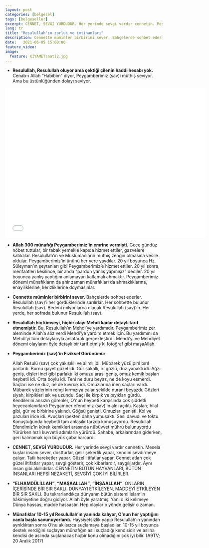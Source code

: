 ```yaml
---
layout: post
categories: [belgesel]
tags: [belgeseller]
excerpt: CENNET, SEVGİ YURDUDUR. Her yerinde sevgi vardır cennetin. Mesela kuşlar insanı sever, dostturlar, gelir şekerlik yapar, kendini sevdirmeye çalışır.
lang: tr
title: "Resulullah'ın zorluk ve imtihanları"
description: Cennette müminler birbirini sever. Bahçelerde sohbet ederler. Resulullah (sav)’i her gördüklerinde sarılırlar.
date:   2021-06-05 15:00:00
feature_video: 
image:
  feature: KIYAMETsaati2.jpg
---
```


- **Resulullah, Resulullah oluyor ama çektiği çilenin haddi hesabı yok.**
Cenab-ı Allah “Habibim” diyor, Peygamberimiz (sav)i müthiş seviyor. Ama bu üstünlüğünden dolayı seviyor.

<div class="responsive-wrap">
<iframe src="//vidmoly.to/embed-2h578iq813u1.html" scrolling="no" frameborder="0"  width="640" height="480" allowfullscreen="true" webkitallowfullscreen="true" mozallowfullscreen="true"></iframe>
</div>

- **Allah 300 münafığı Peygamberimiz’in emrine vermişti.**
Gece gündüz nöbet tuttular, bir tabak yemekle kapıda hizmet ettiler, gazvelere katıldılar. Resulullah’ın ve Müslümanların müthiş zengin olmasına vesile oldular. Peygamberimiz’in ününü her yere yaydılar. 20 yıl boyunca Hz. Süleyman’ın şeytanları gibi Peygamberimiz’e hizmet ettiler. 20 yıl sonra, menfaatleri kesilince, bir anda “pardon yanlış yapmışız” dediler. 20 yıl boyunca yanlış yaptığını anlamayan katlamalı ahmaktır. Peygamberimiz dönemi münafıkların da ahir zaman münafıkları da ahmaklıklarına, enayiliklerine, kerizliklerine doymasınlar.

- **Cennette müminler birbirini sever.**
Bahçelerde sohbet ederler. Resulullah (sav)’i her gördüklerinde sarılırlar. Her sohbette bulunur Resulullah (sav). Bedeni milyonlarca olacak Resulullah (sav)’in. Her yerde, her sofrada bulunur Resulullah (sav).

- **Resulullah hiç kimseyi, hiçbir olayı Mehdi kadar detaylı tarif etmemiştir.**
Bu, Resulullah’ın Mehdi’ye yardımıdır. Peygamberimiz zer aleminde Allah’a söz verdi Mehdi’ye yardım etmek için. Bu yardımını da Mehdi’yi tüm detaylarıyla anlatarak gerçekleştirdi. Mehdi’yi ve Mehdiyet dönemi olaylarını öyle detaylı bir tarif etmiş ki fotoğraf gibi maşaAllah.

- **Peygamberimiz (sav)’in Fiziksel Görünümü:**

    Allah Resulü (sav) çok yakışıklı ve alımlı idi.
    Mübarek yüzü pırıl pırıl parlardı.
    Burnu gayet güzel idi.
    Gür sakallı, iri gözlü, düz yanaklı idi.
    Ağzı geniş, dişleri inci gibi parlaktı
    İki omuzu arası geniş, omuz kemik başları heybetli idi.
    Orta boylu idi.
    Teni ne duru beyaz, ne de koyu esmerdi.
    Saçları ise ne düz, ne de kıvırcık idi. Omuzlarına inen saçları vardı.
    Mübarek yüzlerinin rengi kırmızıya çalar şekilde nurani beyazdı.
    Gözleri siyah; kirpikleri sık ve uzundu. Saçı ile kirpik ve bıyıkları gürdü.
    Kendilerini ansızın görenler, O’nun heybeti karşısında çok şiddetli heyecanlanırlardı
    Peygamber efendimiz (sav)’in alnı açıktı. Kaşları; hilal gibi, gür ve birbirine yakındı.
    Göğsü genişti. Omuzları genişti. Kol ve pazuları irice idi.
    Avuçları ipekten daha yumuşaktı.
    Sesi davudi ve toktu. Konuştuğunda heybetli tam anlaşılır tarzda konuşuyordu.
    Resulullah Efendimiz’in kürek kemikleri arasında nübüvvet mührü bulunuyordu
    Yürürken hızlı kuvvetli adımlarla yürürdü. Sahabe, arkalarından giderken, geri kalmamak için büyük çaba harcardı.

- **CENNET, SEVGİ YURDUDUR.**
Her yerinde sevgi vardır cennetin. Mesela kuşlar insanı sever, dostturlar, gelir şekerlik yapar, kendini sevdirmeye çalışır. Tatlı hareketler yapar. Güzel iltifatlar yapar. Cennet atları çok güzel iltifatlar yapar, sevgi gösterir, çok kibarlardır, saygılılardır. Aynı insan gibi akıllıdırlar. CENNETİN BÜTÜN HAYVANLARI, BÜTÜN İNSANLARI HEPSİ NEZAKETİ, SEVGİYİ ÇOK İYİ BİLİRLER.

- **“ELHAMDÜLİLLAH”**, **“MAŞAALLAH”**, **“İNŞAALLAH”**. ONLARIN İÇERİSİNDE BİR SIR SAKLI. DÜNYAYI ETKİLEYEN, MADDEYİ ETKİLEYEN BİR SIR SAKLI. 
     Bu tekrarlandıkça dünyanın bütün sistemi İslam’ın hâkimiyetine doğru gidiyor. Allah öyle yaratmış. Yani o iki kelimeye Dünya hassas, madde hassastır. Hep olaylar o yönde gelişir o zaman.

- **Münafıklar 10-15 yıl Resulullah’ın yanında kalıyor, O’nun her yaptığını canla başla savunuyorlardı.**
Haysiyetsizlik yapıp Resulullah’ın yanından ayrıldıktan sonra O’nu akılsızca suçlamaya başladılar. 10-15 yıl boyunca destek verdiğini suçlayan münafığın asıl suçladığı kendisidir ve aslına kendisi de aslında suçlanacak hiçbir konu olmadığını çok iyi bilir. (A9TV; 20 Aralık 2017)
